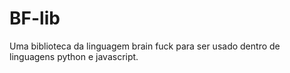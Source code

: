 # BF-lib
Uma biblioteca da linguagem brain fuck para ser usado dentro de linguagens python e javascript.
